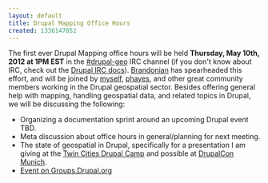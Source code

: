 ```yaml
---
layout: default
title: Drupal Mapping Office Hours
created: 1336147052
---
```


The first ever Drupal Mapping office hours will be held **Thursday, May 10th, 2012 at 1PM EST** in the [#drupal-geo](irc://irc.freenode.net/drupal-geo) IRC channel (if you don't know about IRC, check out the [Drupal IRC docs](https://drupal.org/irc)).  [Brandonian](https://drupal.org/user/77766) has spearheaded this effort, and will be joined by [myself](https://drupal.org/user/147331), [phayes](https://drupal.org/user/47098), and other great community members working in the Drupal geospatial sector.  Besides offering general help with mapping, handling geospatial data, and related topics in Drupal, we will be discussing the following:

 * Organizing a documentation sprint around an upcoming Drupal event TBD.
 * Meta discussion about office hours in general/planning for next meeting.
 * The state of geospatial in Drupal, specifically for a presentation I am giving at the [Twin Cities Drupal Camp](http://2012.tcdrupal.org/sessions/spatially-drupal-state-drupal-geocms) and possible at [DrupalCon Munich](http://munich2012.drupal.org/program/sessions/spatially-drupal).
 * [Event on Groups.Drupal.org](http://groups.drupal.org/node/228708)
